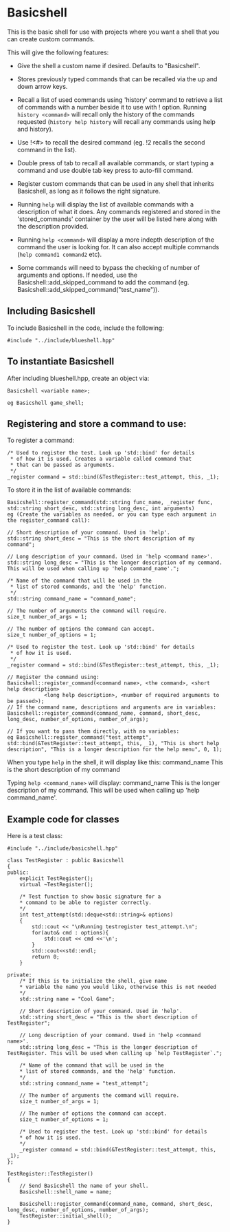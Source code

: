 # Basicshell

This is the basic shell for use with projects where you want a shell that you can create custom commands.

This will give the following features:

* Give the shell a custom name if desired. Defaults to "Basicshell".

* Stores previously typed commands that can be recalled via the
  up and down arrow keys.
  
* Recall a list of used commands using 'history' command to retrieve a
  list of commands with a number beside it to use with ! option.
  Running `history <command>` will recall only the history of the commands
  requested (`history help history` will recall any commands using
  help and history).
  
* Use !<#> to recall the desired command (eg. !2 recalls the second
  command in the list).
  
* Double press of tab to recall all available commands, or start typing 
  a command and use double tab key press to auto-fill command.
  
* Register custom commands that can be used in any shell that 
  inherits Basicshell, as long as it follows the right signature.
  
* Running `help` will display the list of available commands with
  a description of what it does. Any commands registered and stored
  in the 'stored_commands' container by the user will be listed here
  along with the description provided.

* Running `help <command>` will display a more indepth description
  of the command the user is looking for. It can also accept
  multiple commands (`help command1 command2` etc).
  
* Some commands will need to bypass the checking of number of arguments
  and options. If needed, use the Basicshell::add_skipped_command to
  add the command (eg. Basicshell::add_skipped_command("test_name")).


## Including Basicshell

To include Basicshell in the code, include the following:

    #include "../include/blueshell.hpp"
    
    
## To instantiate Basicshell

After including blueshell.hpp, create an object via:

    Basicshell <variable name>;
    
    eg Basicshell game_shell;
    
## Registering and store a command to use:
     
To register a command:

    /* Used to register the test. Look up 'std::bind' for details
     * of how it is used. Creates a variable called command that
     * that can be passed as arguments.
     */
    _register command = std::bind(&TestRegister::test_attempt, this, _1);
   	
To store it in the list of available commands:

    Basicshell::register_command(std::string func_name, _register func, std::string short_desc, std::string long_desc, int arguments)
	eg (Create the variables as needed, or you can type each argument in the register_command call):
	
	// Short description of your command. Used in 'help'.
    std::string short_desc = "This is the short description of my command";
    
    // Long description of your command. Used in 'help <command name>'.
	std::string long_desc = "This is the longer description of my command. This will be used when calling up 'help command_name'.";
    
    /* Name of the command that will be used in the
     * list of stored commands, and the 'help' function.
     */
	std::string command_name = "command_name";
    
    // The number of arguments the command will require.
	size_t number_of_args = 1;
	
	// The number of options the command can accept.
	size_t number_of_options = 1;
    
    /* Used to register the test. Look up 'std::bind' for details
     * of how it is used.
     */
    _register command = std::bind(&TestRegister::test_attempt, this, _1);
    
    // Register the command using:
    Basicshell::register_command(<command name>, <the command>, <short help description>
                <long help description>, <number of required arguments to be passed>);
    // If the command name, descriptions and arguments are in variables:
    Basicshell::register_command(command_name, command, short_desc, long_desc, number_of_options, number_of_args);

    // If you want to pass them directly, with no variables:
	eg Basicshell::register_command("test_attempt", std::bind(&TestRegister::test_attempt, this, _1), "This is short help description", "This is a longer description for the help menu", 0, 1);
	
When you type `help` in the shell, it will display like this:
command_name        This is the short description of my command

Typing `help <command_name>` will display:
command_name        This is the longer description of my command. This will be used when calling up 'help command_name'.


## Example code for classes

Here is a test class:

    #include "../include/basicshell.hpp"

    class TestRegister : public Basicshell
    {
    public:
        explicit TestRegister();
        virtual ~TestRegister();
        
        /* Test function to show basic signature for a
        * command to be able to register correctly.
        */
        int test_attempt(std::deque<std::string>& options)
        {
            std::cout << "\nRunning testregister test_attempt.\n";
            for(auto& cmd : options){
                std::cout << cmd <<'\n';
            }
            std::cout<<std::endl;
            return 0;
        }

    private:
        /* If this is to initialize the shell, give name
        * variable the name you would like, otherwise this is not needed
        */
        std::string name = "Cool Game";
        
        // Short description of your command. Used in 'help'.
        std::string short_desc = "This is the short description of TestRegister";
        
        // Long description of your command. Used in 'help <command name>'.
        std::string long_desc = "This is the longer description of TestRegister. This will be used when calling up `help TestRegister`.";
        
        /* Name of the command that will be used in the
        * list of stored commands, and the 'help' function.
        */
        std::string command_name = "test_attempt";
        
        // The number of arguments the command will require.
        size_t number_of_args = 1;
        
        // The number of options the command can accept.
        size_t number_of_options = 1;
        
        /* Used to register the test. Look up 'std::bind' for details
        * of how it is used.
        */
        _register command = std::bind(&TestRegister::test_attempt, this, _1);
    };

    TestRegister::TestRegister()
    {
        // Send Basicshell the name of your shell.
        Basicshell::shell_name = name;
        
        Basicshell::register_command(command_name, command, short_desc, long_desc, number_of_options, number_of_args);
        TestRegister::initial_shell();
    }
